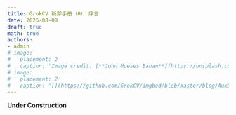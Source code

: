 ```yaml
---
title: GrokCV 新芽手册（0）：序言
date: 2025-08-08
draft: true
math: true
authors: 
- admin
# image:
#   placement: 2
#   caption: 'Image credit: [**John Moeses Bauan**](https://unsplash.com/photos/OGZtQF8iC0g)'
# image:
#   placement: 2
#   caption: '[](https://github.com/GrokCV/imgbed/blob/master/blog/AuxDet/author.png?raw=true)'
---
```


**Under Construction**
